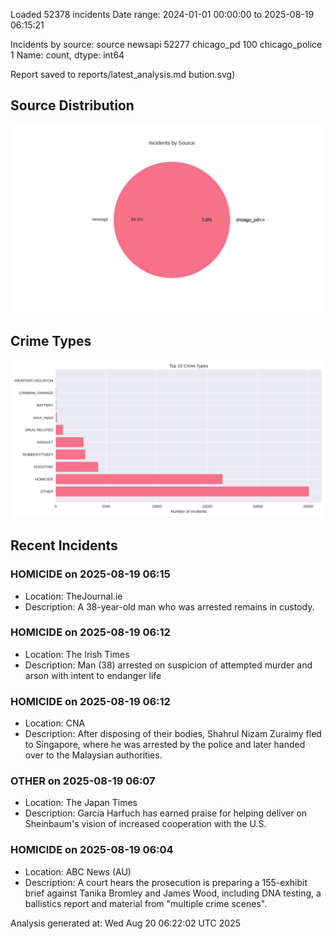 
Loaded 52378 incidents
Date range: 2024-01-01 00:00:00 to 2025-08-19 06:15:21

Incidents by source:
source
newsapi           52277
chicago_pd          100
chicago_police        1
Name: count, dtype: int64

Report saved to reports/latest_analysis.md
bution.svg)

## Source Distribution
![Source Distribution](images/source_distribution.svg)

## Crime Types
![Crime Types](images/crime_types.svg)

## Recent Incidents

### HOMICIDE on 2025-08-19 06:15
- Location: TheJournal.ie
- Description: A 38-year-old man who was arrested remains in custody.


### HOMICIDE on 2025-08-19 06:12
- Location: The Irish Times
- Description: Man (38) arrested on suspicion of attempted murder and arson with intent to endanger life


### HOMICIDE on 2025-08-19 06:12
- Location: CNA
- Description: After disposing of their bodies, Shahrul Nizam Zuraimy fled to Singapore, where he was arrested by the police and later handed over to the Malaysian authorities.


### OTHER on 2025-08-19 06:07
- Location: The Japan Times
- Description: Garcia Harfuch has earned praise for helping deliver on Sheinbaum's vision of increased cooperation with the U.S.


### HOMICIDE on 2025-08-19 06:04
- Location: ABC News (AU)
- Description: A court hears the prosecution is preparing a 155-exhibit brief against Tanika Bromley and James Wood, including DNA testing, a ballistics report and material from "multiple crime scenes".

Analysis generated at: Wed Aug 20 06:22:02 UTC 2025
